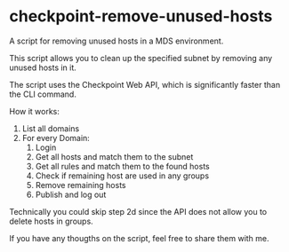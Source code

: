 # checkpoint-remove-unused-hosts
A script for removing unused hosts in a MDS environment.

This script allows you to clean up the specified subnet by removing any unused hosts in it.

The script uses the Checkpoint Web API, which is significantly faster than the CLI command.

How it works:
1. List all domains
1. For every Domain:
    1. Login 
    1. Get all hosts and match them to the subnet
    1. Get all rules and match them to the found hosts
    1. Check if remaining host are used in any groups
    1. Remove remaining hosts
    1. Publish and log out
  
Technically you could skip step 2d since the API does not allow you to delete hosts in groups.


If you have any thougths on the script, feel free to share them with me.
